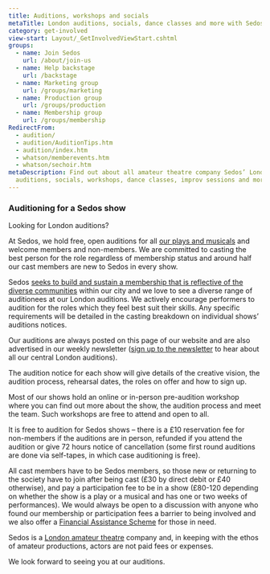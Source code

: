 ```yaml
---
title: Auditions, workshops and socials
metaTitle: London auditions, socials, dance classes and more with Sedos
category: get-involved
view-start: Layout/_GetInvolvedViewStart.cshtml
groups:
  - name: Join Sedos
    url: /about/join-us
  - name: Help backstage
    url: /backstage
  - name: Marketing group
    url: /groups/marketing
  - name: Production group
    url: /groups/production
  - name: Membership group
    url: /groups/membership
RedirectFrom:
  - audition/
  - audition/AuditionTips.htm
  - audition/index.htm
  - whatson/memberevents.htm
  - whatson/sechoir.htm
metaDescription: Find out about all amateur theatre company Sedos’ London
  auditions, socials, workshops, dance classes, improv sessions and more
---
```

### **Auditioning for a Sedos show**

Looking for London auditions?

At Sedos, we hold free, open auditions for all [our plays and musicals](https://sedos.co.uk/whats-on) and welcome members and non-members. We are committed to casting the best person for the role regardless of membership status and around half our cast members are new to Sedos in every show. 

Sedos [seeks to build and sustain a membership that is reflective of the diverse communities](https://www.sedos.co.uk/about/diversity-and-inclusion) within our city and we love to see a diverse range of auditionees at our London auditions. We actively encourage performers to audition for the roles which they feel best suit their skills. Any specific requirements will be detailed in the casting breakdown on individual shows’ auditions notices. 

Our auditions are always posted on this page of our website and are also advertised in our weekly newsletter ([sign up to the newsletter](https://mailchi.mp/sedos.co.uk/newsletter-sign-up) to hear about all our central London auditions). 

The audition notice for each show will give details of the creative vision, the audition process, rehearsal dates, the roles on offer and how to sign up.

Most of our shows hold an online or in-person pre-audition workshop where you can find out more about the show, the audition process and meet the team. Such workshops are free to attend and open to all. 

It is free to audition for Sedos shows – there is a £10 reservation fee for non-members if the auditions are in person, refunded if you attend the audition or give 72 hours notice of cancellation (some first round auditions are done via self-tapes, in which case auditioning is free). 

All cast members have to be Sedos members, so those new or returning to the society have to join after being cast (£30 by direct debit or £40 otherwise), and pay a participation fee to be in a show (£80-120 depending on whether the show is a play or a musical and has one or two weeks of performances). We would always be open to a discussion with anyone who found our membership or participation fees a barrier to being involved and we also offer a [Financial Assistance Scheme](https://www.sedos.co.uk/about/financial-assistance-scheme) for those in need. 

Sedos is a [London amateur theatre](https://sedos.co.uk) company and, in keeping with the ethos of amateur productions, actors are not paid fees or expenses. 

We look forward to seeing you at our auditions.
